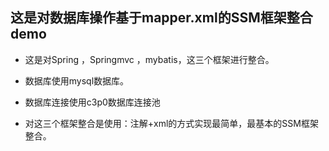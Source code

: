 ## 这是对数据库操作基于mapper.xml的SSM框架整合demo
- 这是对Spring ，Springmvc ，mybatis，这三个框架进行整合。
- 数据库使用mysql数据库。
- 数据库连接使用c3p0数据库连接池


- 对这三个框架整合是使用：注解+xml的方式实现最简单，最基本的SSM框架整合。